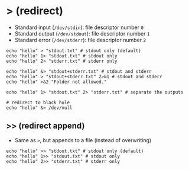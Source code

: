 # > (redirect)

- Standard input (`/dev/stdin`): file descriptor number `0`
- Standard output (`/dev/stdout`): file descriptor number `1`
- Standard error (`/dev/stderr`): file descriptor number `2`

```shell
echo "hello" > "stdout.txt" # stdout only (default)
echo "hello" 1> "stdout.txt" # stdout only
echo "hello" 2> "stderr.txt" # stderr only

echo "hello" &> "stdout+stderr.txt" # stdout and stderr
echo "hello" > "stdout+stderr.txt" 2>&1 # stdout and stderr
echo "hello" >&2 "Folder not allowed."

echo "hello" 1> "stdout.txt" 2> "stderr.txt" # separate the outputs
```

```shell
# redirect to black hole
echo "hello" &> /dev/null
```

## >> (redirect append)

- Same as `>`, but appends to a file (instead of overwriting)

```shell
echo "hello" >> "stdout.txt" # stdout only (default)
echo "hello" 1>> "stdout.txt" # stdout only
echo "hello" 2>> "stderr.txt" # stderr only
```
